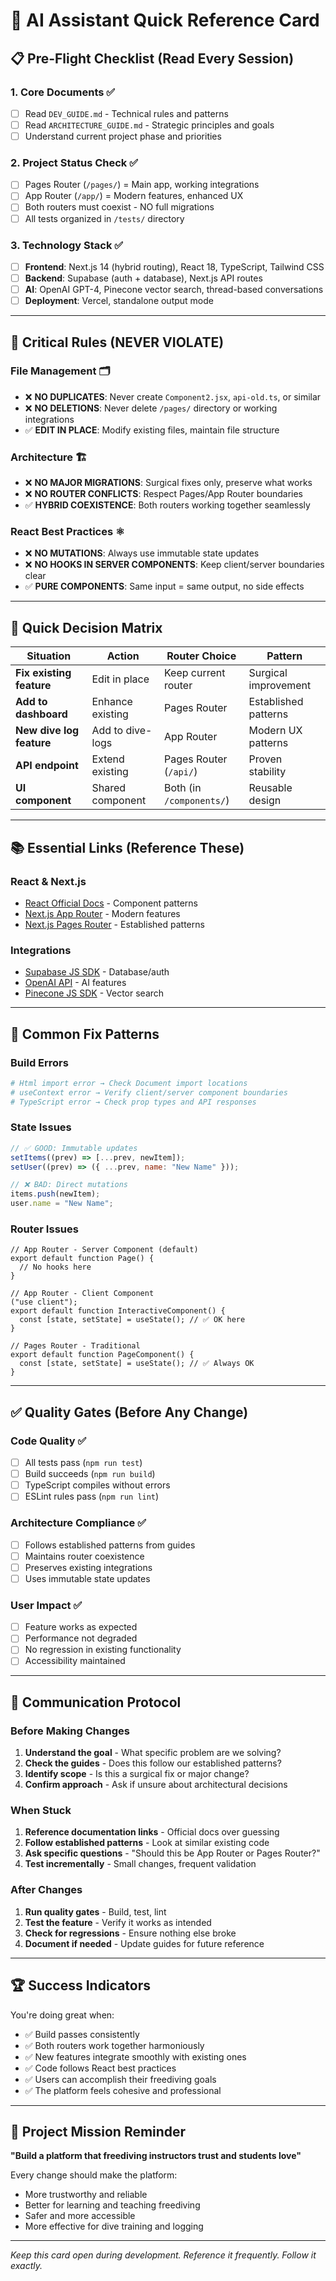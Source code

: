 # 🎯 AI Assistant Quick Reference Card

## 📋 Pre-Flight Checklist (Read Every Session)

### 1. Core Documents ✅

- [ ] Read `DEV_GUIDE.md` - Technical rules and patterns
- [ ] Read `ARCHITECTURE_GUIDE.md` - Strategic principles and goals
- [ ] Understand current project phase and priorities

### 2. Project Status Check ✅

- [ ] Pages Router (`/pages/`) = Main app, working integrations
- [ ] App Router (`/app/`) = Modern features, enhanced UX
- [ ] Both routers must coexist - NO full migrations
- [ ] All tests organized in `/tests/` directory

### 3. Technology Stack ✅

- [ ] **Frontend**: Next.js 14 (hybrid routing), React 18, TypeScript, Tailwind CSS
- [ ] **Backend**: Supabase (auth + database), Next.js API routes
- [ ] **AI**: OpenAI GPT-4, Pinecone vector search, thread-based conversations
- [ ] **Deployment**: Vercel, standalone output mode

---

## 🚨 Critical Rules (NEVER VIOLATE)

### File Management 🗂️

- ❌ **NO DUPLICATES**: Never create `Component2.jsx`, `api-old.ts`, or similar
- ❌ **NO DELETIONS**: Never delete `/pages/` directory or working integrations
- ✅ **EDIT IN PLACE**: Modify existing files, maintain file structure

### Architecture 🏗️

- ❌ **NO MAJOR MIGRATIONS**: Surgical fixes only, preserve what works
- ❌ **NO ROUTER CONFLICTS**: Respect Pages/App Router boundaries
- ✅ **HYBRID COEXISTENCE**: Both routers working together seamlessly

### React Best Practices ⚛️

- ❌ **NO MUTATIONS**: Always use immutable state updates
- ❌ **NO HOOKS IN SERVER COMPONENTS**: Keep client/server boundaries clear
- ✅ **PURE COMPONENTS**: Same input = same output, no side effects

---

## 🎯 Quick Decision Matrix

| Situation                | Action           | Router Choice            | Pattern              |
| ------------------------ | ---------------- | ------------------------ | -------------------- |
| **Fix existing feature** | Edit in place    | Keep current router      | Surgical improvement |
| **Add to dashboard**     | Enhance existing | Pages Router             | Established patterns |
| **New dive log feature** | Add to dive-logs | App Router               | Modern UX patterns   |
| **API endpoint**         | Extend existing  | Pages Router (`/api/`)   | Proven stability     |
| **UI component**         | Shared component | Both (in `/components/`) | Reusable design      |

---

## 📚 Essential Links (Reference These)

### React & Next.js

- [React Official Docs](https://react.dev/learn) - Component patterns
- [Next.js App Router](https://nextjs.org/docs/app) - Modern features
- [Next.js Pages Router](https://nextjs.org/docs/pages) - Established patterns

### Integrations

- [Supabase JS SDK](https://supabase.com/docs/reference/javascript) - Database/auth
- [OpenAI API](https://platform.openai.com/docs/api-reference) - AI features
- [Pinecone JS SDK](https://docs.pinecone.io/reference/javascript-sdk) - Vector search

---

## 🔧 Common Fix Patterns

### Build Errors

```bash
# Html import error → Check Document import locations
# useContext error → Verify client/server component boundaries
# TypeScript error → Check prop types and API responses
```

### State Issues

```jsx
// ✅ GOOD: Immutable updates
setItems((prev) => [...prev, newItem]);
setUser((prev) => ({ ...prev, name: "New Name" }));

// ❌ BAD: Direct mutations
items.push(newItem);
user.name = "New Name";
```

### Router Issues

```tsx
// App Router - Server Component (default)
export default function Page() {
  // No hooks here
}

// App Router - Client Component
("use client");
export default function InteractiveComponent() {
  const [state, setState] = useState(); // ✅ OK here
}

// Pages Router - Traditional
export default function PageComponent() {
  const [state, setState] = useState(); // ✅ Always OK
}
```

---

## ✅ Quality Gates (Before Any Change)

### Code Quality ✅

- [ ] All tests pass (`npm run test`)
- [ ] Build succeeds (`npm run build`)
- [ ] TypeScript compiles without errors
- [ ] ESLint rules pass (`npm run lint`)

### Architecture Compliance ✅

- [ ] Follows established patterns from guides
- [ ] Maintains router coexistence
- [ ] Preserves existing integrations
- [ ] Uses immutable state updates

### User Impact ✅

- [ ] Feature works as expected
- [ ] Performance not degraded
- [ ] No regression in existing functionality
- [ ] Accessibility maintained

---

## 🎯 Communication Protocol

### Before Making Changes

1. **Understand the goal** - What specific problem are we solving?
2. **Check the guides** - Does this follow our established patterns?
3. **Identify scope** - Is this a surgical fix or major change?
4. **Confirm approach** - Ask if unsure about architectural decisions

### When Stuck

1. **Reference documentation links** - Official docs over guessing
2. **Follow established patterns** - Look at similar existing code
3. **Ask specific questions** - "Should this be App Router or Pages Router?"
4. **Test incrementally** - Small changes, frequent validation

### After Changes

1. **Run quality gates** - Build, test, lint
2. **Test the feature** - Verify it works as intended
3. **Check for regressions** - Ensure nothing else broke
4. **Document if needed** - Update guides for future reference

---

## 🏆 Success Indicators

You're doing great when:

- ✅ Build passes consistently
- ✅ Both routers work together harmoniously
- ✅ New features integrate smoothly with existing ones
- ✅ Code follows React best practices
- ✅ Users can accomplish their freediving goals
- ✅ The platform feels cohesive and professional

---

## 🚀 Project Mission Reminder

**"Build a platform that freediving instructors trust and students love"**

Every change should make the platform:

- More trustworthy and reliable
- Better for learning and teaching freediving
- Safer and more accessible
- More effective for dive training and logging

---

_Keep this card open during development. Reference it frequently. Follow it exactly._
